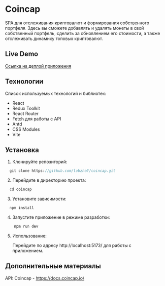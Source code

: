 # Coincap

SPA для отслеживания криптовалют и формирования собственного портфеля.
Здесь вы сможете добавлять и удалять монеты в свой собственный портфель, сделить за обновлением его стоимости, а также отслеживать динамику топовых криптовалют.

## Live Demo

[Ссылка на деплой приложения](https://coincapp.netlify.app/)

## Технологии

Список используемых технологий и библиотек:

- React
- Redux Toolkit
- React Router
- Fetch для работы с API
- Antd
- CSS Modules
- Vite

## Установка

1. Клонируйте репозиторий:
  ```js
    git clone https://github.com/lobzhaY/coincap.git
  ```
2. Перейдите в директорию проекта:
  ```js
    cd coincap
  ```
3. Установите зависимости:
  ```js
    npm install
  ```
4. Запустите приложение в режиме разработки:
 ```js
     npm run dev
   ```
5. Использование:

   Перейдите по адресу http://localhost:5173/ для работы с приложением.


##  Дополнительные материалы

API: Coincap - https://docs.coincap.io/
